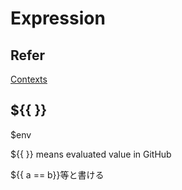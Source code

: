 # Expression

## Refer

[Contexts](https://docs.github.com/en/actions/learn-github-actions/contexts)

## ${{ }}

$env

${{ }} means evaluated value in GitHub

${{ a == b}}等と書ける
